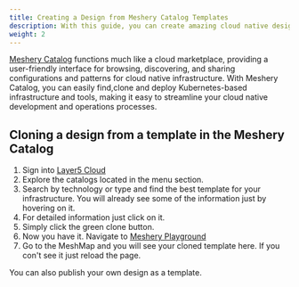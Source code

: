 ```yaml
---
title: Creating a Design from Meshery Catalog Templates
description: With this guide, you can create amazing cloud native designs for your infrastructure from already available templates in the meshery catalog. 
weight: 2
---
```


[Meshery Catalog](https://meshery.layer5.io/catalog) functions much like a cloud marketplace, providing a user-friendly interface for browsing, discovering, and sharing configurations and patterns for cloud native infrastructure. With Meshery Catalog, you can easily find,clone and deploy Kubernetes-based infrastructure and tools, making it easy to streamline your cloud native development and operations processes.

##  Cloning a design from a template in the Meshery Catalog

1. Sign into [Layer5 Cloud](https://meshery.layer5.io)
2. Explore the catalogs located in the menu section.
3. Search by technology or type and find the best template for your infrastructure. You will already see some of the information just by hovering on it.
4. For detailed information just click on it.
5. Simply click the green clone button.
6. Now you have it. Navigate to [Meshery Playground](https://playground.meshery.io/)
7. Go to the MeshMap and you will see your cloned template here. If you con't see it just reload the page.

You can also publish your own design as a template.